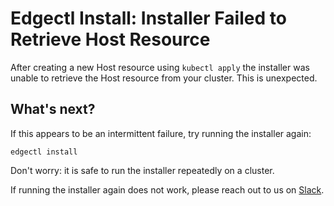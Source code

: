 # Edgectl Install: Installer Failed to Retrieve Host Resource

After creating a new Host resource using `kubectl apply` the installer was unable to retrieve the Host resource from your cluster. This is unexpected.

## What's next?

If this appears to be an intermittent failure, try running the installer again:

```shell
edgectl install
```

Don't worry: it is safe to run the installer repeatedly on a cluster.

If running the installer again does not work, please reach out to us on [Slack](http://d6e.co/slack).
